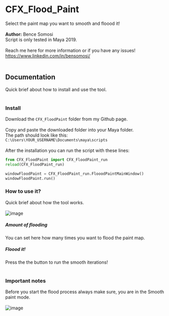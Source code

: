 # CFX_Flood_Paint
Select the paint map you want to smooth and floood it!
<br>
<br>
**Author:** Bence Somosi
<br>
Script is only tested in Maya 2019.
<br>
<br>
Reach me here for more information or if you have any issues! https://www.linkedin.com/in/bensomosi/
<br>
<br>
## Documentation
Quick brief about how to install and use the tool.
<br>
<br>
### Install
Download the ```CFX_FloodPaint``` folder from my Github page.
<br><br>
Copy and paste the downloaded folder into your Maya folder.
<br>
The path should look like this: ```C:\Users\YOUR_USERNAME\Documents\maya\scripts```
<br>
<br>
After the installation you can run the script with these lines:
<br>
```python
from CFX_FloodPaint import CFX_FloodPaint_run
reload(CFX_FloodPaint_run)

windowFloodPaint = CFX_FloodPaint_run.FlooodPaintMainWindow()
windowFloodPaint.run()
```
### How to use it?
Quick brief about how the tool works.
<br>
<br>
![image](https://user-images.githubusercontent.com/19190277/191599999-4ac7db5f-7fd8-4c15-a3e0-c69e62ef5d45.png)
<br>
##### Amount of flooding
You can set here how many times you want to flood the paint map.
<br>
##### Floood it!
Press the the button to run the smooth iterations!
<br>
<br>
### Important notes
Before you start the flood process always make sure, you are in the Smooth paint mode.
<br>
<br>
![image](https://user-images.githubusercontent.com/19190277/191601123-f31310ca-e005-4ae9-97fc-894219092fbc.png)
<br>

